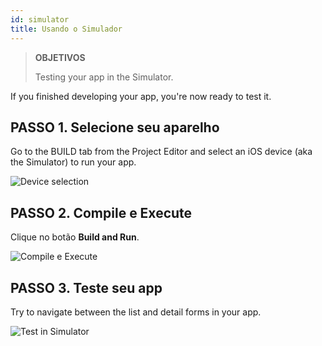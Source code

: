 ```yaml
---
id: simulator
title: Usando o Simulador
---
```


> **OBJETIVOS**
> 
> Testing your app in the Simulator.

If you finished developing your app, you're now ready to test it.

## PASSO 1. Selecione seu aparelho

Go to the BUILD tab from the Project Editor and select an iOS device (aka the Simulator) to run your app.

![Device selection](assets/en/test-build/device-selection-4D-for-ios.png)

## PASSO 2. Compile e Execute

Clique no botão **Build and Run**.

![Compile e Execute](assets/en/test-build/build-and-run-4D-for-iOS.png)

## PASSO 3. Teste seu app

Try to navigate between the list and detail forms in your app.

![Test in Simulator](assets/en/test-build/simulator-forms-4D-for-iOS.png) 
